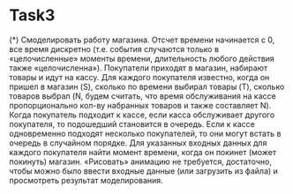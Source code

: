 # Task3
(*) Смоделировать работу магазина. Отсчет времени начинается с 0, все время дискретно (т.е. события случаются только в «целочисленные»
моменты времени, длительность любого действия также «целочисленна»). Покупатели приходят в магазин, набирают товары и идут на кассу. 
Для каждого покупателя известно, когда он пришел в магазин (S), сколько по времени выбирал товары (T),
сколько товаров выбрал (N, будем считать, что время обслуживания на кассе пропорционально кол-ву набранных товаров и также составляет N).
Когда покупатель подходит к кассе, если касса обслуживает другого покупателя, то подошедший становится в очередь. 
Если к кассе одновременно подходят несколько покупателей, то они могут встать в очередь в случайном порядке.
Для указанных входных данных для каждого покупателя найти момент времени, когда он покинет (может покинуть) магазин. 
«Рисовать» анимацию не требуется, достаточно, чтобы можно было ввести входные данные (или загрузить из файла) и просмотреть
результат моделирования.
